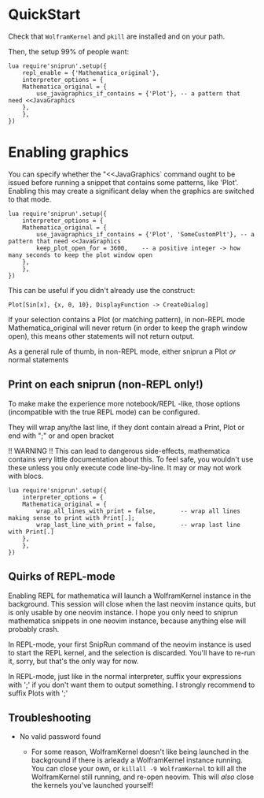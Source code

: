 # QuickStart

Check that `WolframKernel` and `pkill` are installed and on your path.

Then, the setup 99% of people want:

```
lua require'sniprun'.setup({
    repl_enable = {'Mathematica_original'},
    interpreter_options = {
	Mathematica_original = {
	    use_javagraphics_if_contains = {'Plot'}, -- a pattern that need <<JavaGraphics
	},
    },
})
```





# Enabling graphics

You can specify whether the "<<JavaGraphics` command ought to be issued before running a snippet that contains some patterns, like 'Plot'. Enabling this may create a significant delay when the graphics are switched to that mode.


```
lua require'sniprun'.setup({
    interpreter_options = {
	Mathematica_original = {
	    use_javagraphics_if_contains = {'Plot', 'SomeCustomPlt'}, -- a pattern that need <<JavaGraphics
	    keep_plot_open_for = 3600,    -- a positive integer -> how many seconds to keep the plot window open
	},
    },
})
```

This can be useful if you didn't already use the construct:

`Plot[Sin[x], {x, 0, 10}, DisplayFunction -> CreateDialog]`


If your selection contains a Plot (or matching pattern), in non-REPL mode Mathematica_original will never return (in order to keep the graph window open), this means other statements will not return output.

As a general rule of thumb, in non-REPL mode, either sniprun a Plot _or_ normal statements




## Print on each sniprun (non-REPL only!)

To make make the experience more notebook/REPL -like, those options (incompatible with the true REPL mode) can be configured.

They will wrap any/the last line, if they dont contain alread a Print, Plot or end with ";" or and open bracket

!! WARNING !! This can lead to dangerous side-effects, mathematica contains very little documentation about this.
To feel safe, you wouldn't use these unless you only execute code line-by-line. It may or may not work with blocs.

```
lua require'sniprun'.setup({
    interpreter_options = {
	Mathematica_original = {
	    wrap_all_lines_with_print = false,       -- wrap all lines making sense to print with Print[.];
	    wrap_last_line_with_print = false,       -- wrap last line with Print[.]
	},
    },
})
```




## Quirks of REPL-mode


Enabling REPL for mathematica will launch a WolframKernel instance in the background. This session will close when the last neovim instance quits, but is only usable by one neovim instance.
I hope you only need to sniprun mathematica snippets in one neovim instance, because anything else will probably crash.

In REPL-mode, your first SnipRun command of the neovim instance is used to start the REPL kernel, and the selection is discarded. You'll have to re-run it, sorry, but that's the only way for now.

In REPL-mode, just like in the normal interpreter, suffix your expressions with ';' if you don't want them to output something. I strongly recommend to suffix Plots with ';'



## Troubleshooting

- No valid password found

  - For some reason, WolframKernel doesn't like being launched in the background if there is arleady a WolframKernel instance running. You can close your own, or `killall -9 WolframKernel` to kill all the WolframKernel still running, and re-open neovim. This will _also_ close the kernels you've launched yourself!



